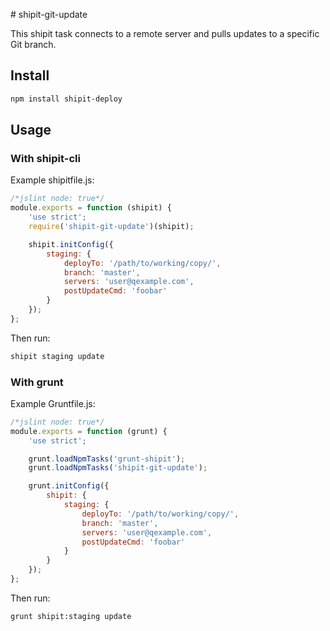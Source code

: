 # shipit-git-update

This shipit task connects to a remote server and pulls updates to a specific Git branch.

## Install
```bash
npm install shipit-deploy
```

## Usage

### With shipit-cli
Example shipitfile.js:
```js
/*jslint node: true*/
module.exports = function (shipit) {
    'use strict';
    require('shipit-git-update')(shipit);

    shipit.initConfig({
        staging: {
            deployTo: '/path/to/working/copy/',
            branch: 'master',
            servers: 'user@qexample.com',
            postUpdateCmd: 'foobar'
        }
    });
};
```

Then run:
```bash
shipit staging update
```

### With grunt
Example Gruntfile.js:
```js
/*jslint node: true*/
module.exports = function (grunt) {
    'use strict';

    grunt.loadNpmTasks('grunt-shipit');
    grunt.loadNpmTasks('shipit-git-update');

    grunt.initConfig({
        shipit: {
            staging: {
                deployTo: '/path/to/working/copy/',
                branch: 'master',
                servers: 'user@qexample.com',
                postUpdateCmd: 'foobar'
            }
        }
    });
};
```

Then run:
```bash
grunt shipit:staging update
```
